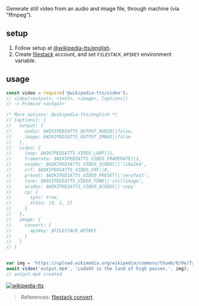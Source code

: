 Generate still video from an audio and image file, through machine (via "ffmpeg").


## setup

1. Follow setup at [@wikipedia-tts/english].
2. Create [filestack] account, and set `FILESTACK_APIKEY` environment variable.


## usage

```javascript
const video = require('@wikipedia-tts/video');
// video(<output>, <text>, <image>, [options])
// -> Promise <output>

/* More options: @wikipedia-tts/english */
// [options]: {
//   output: {
//     audio: $WIKIPEDIATTS_OUTPUT_AUDIO||false,
//     image: $WIKIPEDIATTS_OUTPUT_IMAGE||false
//   },
//   video: {
//     loop: $WIKIPEDIATTS_VIDEO_LOOP||1,
//     framerate: $WIKIPEDIATTS_VIDEO_FRAMERATE||1,
//     vcodec: $WIKIPEDIATTS_VIDEO_VCODEC||'libx264',
//     crf: $WIKIPEDIATTS_VIDEO_CRF||0,
//     preset: $WIKIPEDIATTS_VIDEO_PRESET||'veryfast',
//     tune: $WIKIPEDIATTS_VIDEO_TUNE||'stillimage',
//     acodec: $WIKIPEDIATTS_VIDEO_ACODEC||'copy'
//     cp: {
//       sync: true,
//       stdio: [0, 1, 2]
//     }
//   },
//   image: {
//     convert: {
//       apiKey: $FILESTACK_APIKEY
//     }
//   }
// }


var img = 'https://upload.wikimedia.org/wikipedia/commons/thumb/0/0e/Tanglanglapass.jpg/800px-Tanglanglapass.jpg';
await video('output.mp4', 'Ladakh is the land of high passes.', img);
// output.mp4 created
```


[![wikipedia-tts](https://i.imgur.com/Uu0KJ1U.jpg)](https://www.npmjs.com/package/wikipedia-tts)
> References: [filestack convert].

[@wikipedia-tts/english]: https://www.npmjs.com/package/@wikipedia-tts/english
[filestack]: https://www.filestack.com/
[filestack convert]: https://blog.filestack.com/api/an-api-to-convert-png-to-jpg-and-vice-versa/

